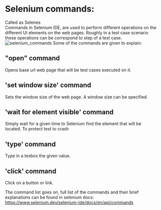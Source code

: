 # Selenium commands:
Called as Selenes              
Commands in Selenium IDE, are used to perform different operations on the different UI elements on the web pages. 
Roughly in a test case scenario these operations can be correspond to step of a test case. 
![selenium_commands](https://github.com/KubraIsik/tobeto-test-assignments/assets/11259498/ba840f22-60d8-494e-bd13-35277676e904)
Some of the commands are given to explain:
## "open" command
Opens base url web page that will be test cases executed on it.
## 'set window size' command
Sets the window size of the web page. A window size can be specified.
## 'wait for element visible' command
Simply wait for a given time to Selenium find the element that will be located. To protect test to crash 
## 'type' command
Type in a texbox the given value.
## 'click' command
Click on a button or link.

The command list goes on, full list of the commands and their brief explanations can be found in selenium docs: 
https://www.selenium.dev/selenium-ide/docs/en/api/commands
